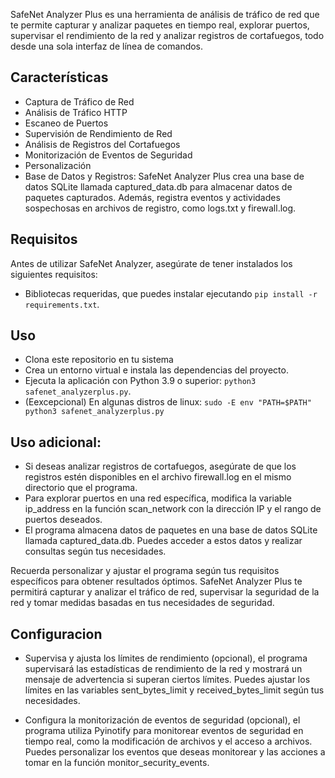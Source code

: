 SafeNet Analyzer Plus es una herramienta de análisis de tráfico de red que te permite capturar y analizar paquetes en tiempo real, explorar puertos, supervisar el rendimiento de la red y analizar registros de cortafuegos, todo desde una sola interfaz de línea de comandos.

## Características

- Captura de Tráfico de Red
- Análisis de Tráfico HTTP
- Escaneo de Puertos
- Supervisión de Rendimiento de Red
- Análisis de Registros del Cortafuegos
- Monitorización de Eventos de Seguridad
- Personalización
- Base de Datos y Registros: SafeNet Analyzer Plus crea una base de datos SQLite llamada captured_data.db para almacenar datos de paquetes capturados. Además, registra eventos y actividades sospechosas en archivos de registro, como logs.txt y firewall.log.

## Requisitos

Antes de utilizar SafeNet Analyzer, asegúrate de tener instalados los siguientes requisitos:

- Bibliotecas requeridas, que puedes instalar ejecutando `pip install -r requirements.txt`.

## Uso

- Clona este repositorio en tu sistema
- Crea un entorno virtual e instala las dependencias del proyecto.
- Ejecuta la aplicación con Python 3.9 o superior: `python3 safenet_analyzerplus.py`.
- (Eexcepcional) En algunas distros de linux: `sudo -E env "PATH=$PATH" python3 safenet_analyzerplus.py`

## Uso adicional:

- Si deseas analizar registros de cortafuegos, asegúrate de que los registros estén disponibles en el archivo firewall.log en el mismo directorio que el programa.
- Para explorar puertos en una red específica, modifica la variable ip_address en la función scan_network con la dirección IP y el rango de puertos deseados.
- El programa almacena datos de paquetes en una base de datos SQLite llamada captured_data.db. Puedes acceder a estos datos y realizar consultas según tus necesidades.


Recuerda personalizar y ajustar el programa según tus requisitos específicos para obtener resultados óptimos. SafeNet Analyzer Plus te permitirá capturar y analizar el tráfico de red, supervisar la seguridad de la red y tomar medidas basadas en tus necesidades de seguridad.


## Configuracion 

- Supervisa y ajusta los límites de rendimiento (opcional), el programa supervisará las estadísticas de rendimiento de la red y mostrará un mensaje de advertencia si superan ciertos límites. Puedes ajustar los límites en las variables sent_bytes_limit y received_bytes_limit según tus necesidades.

- Configura la monitorización de eventos de seguridad (opcional), el programa utiliza Pyinotify para monitorear eventos de seguridad en tiempo real, como la modificación de archivos y el acceso a archivos. Puedes personalizar los eventos que deseas monitorear y las acciones a tomar en la función monitor_security_events.

